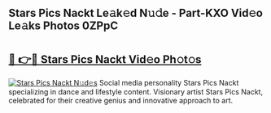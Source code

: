 ## Stars Pics Nackt Le𝚊k𝚎d N𝚞𝚍e - Part-KXO Vid𝚎o Le𝚊ks Photos 0ZPpC

# <h2><a href="http://fb8p4wr.evod.top/?m=Stars+Pics+Nackt">🔗 👉🔴 Stars Pics Nackt Vid𝚎o Ph𝚘t𝚘s</a></h2>

[![Stars Pics Nackt N𝚞d𝚎s](https://i.imgur.com/8V9OHl7.gif)](http://fb8p4wr.evod.top/?m=Stars+Pics+Nackt)
Social media personality Stars Pics Nackt specializing in dance and lifestyle content. Visionary artist Stars Pics Nackt, celebrated for their creative genius and innovative approach to art. 
